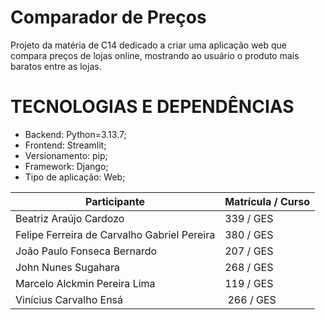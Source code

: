 # Comparador de Preços
Projeto da matéria de C14 dedicado a criar uma aplicação web que compara preços de lojas online, mostrando ao usuário o produto mais baratos entre as lojas.

# TECNOLOGIAS E DEPENDÊNCIAS
- Backend: Python=3.13.7;
- Frontend: Streamlit;
- Versionamento: pip;
- Framework: Django;
- Tipo de aplicação: Web;

| Participante  | Matrícula / Curso |
| ------------- | ------------- |
| Beatriz Araújo Cardozo | 339 / GES |
| Felipe Ferreira de Carvalho Gabriel Pereira | 380 / GES | 
| João Paulo Fonseca Bernardo | 207 / GES |
| John Nunes Sugahara | 268 / GES |
| Marcelo Alckmin Pereira Lima | 119 / GES |
| Vinícius Carvalho Ensá | 266 / GES |